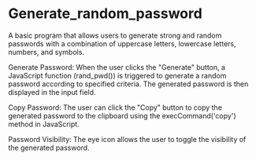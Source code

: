 # Generate_random_password
A basic program that allows users to generate strong and random passwords with a combination of uppercase letters, lowercase letters, numbers, and symbols.
 
Generate Password: 
When the user clicks the "Generate" button, a JavaScript function (rand_pwd()) is triggered to generate a random password according to specified criteria. The generated password is then displayed in the input field.

Copy Password: 
The user can click the "Copy" button to copy the generated password to the clipboard using the execCommand('copy') method in JavaScript.

Password Visibility: 
The eye icon allows the user to toggle the visibility of the generated password.
